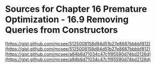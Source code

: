 # Sources for Chapter 16 Premature Optimization - 16.9 Removing Queries from Constructors

[https://gist.github.com/mcsee/5125008158d94d51b27e8687bbbbf812](https://gist.github.com/mcsee/5125008158d94d51b27e8687bbbbf812)
[https://gist.github.com/mcsee/a84b6d71034c47c1f95590d74bd2126d](https://gist.github.com/mcsee/a84b6d71034c47c1f95590d74bd2126d)
